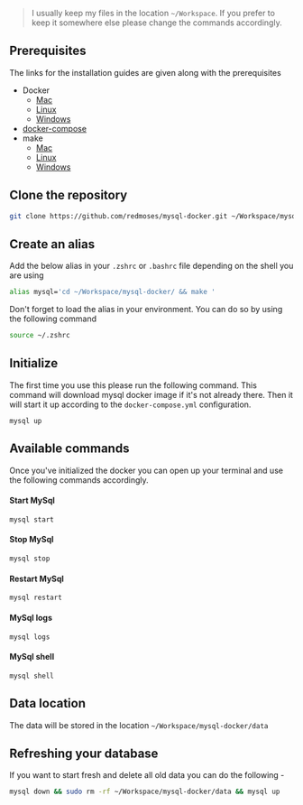 > I usually keep my files in the location ```~/Workspace```. If you prefer to keep it somewhere else please change the commands accordingly.

## Prerequisites
The links for the installation guides are given along with the prerequisites
* Docker
  * [Mac](https://download.docker.com/mac/beta/Docker.dmg)
  * [Linux](https://docs.docker.com/engine/installation/linux/)
  * [Windows](https://download.docker.com/win/beta/InstallDocker.msi)
* [docker-compose](https://docs.docker.com/compose/install/)
* make
  * [Mac](http://stackoverflow.com/a/11494872/2894655)
  * [Linux](http://www.cyberciti.biz/faq/debian-linux-install-gnu-gcc-compiler/)
  * [Windows](http://gnuwin32.sourceforge.net/packages/make.htm)

## Clone the repository
```bash
git clone https://github.com/redmoses/mysql-docker.git ~/Workspace/mysql-docker
```

## Create an alias
Add the below alias in your ```.zshrc``` or ```.bashrc``` file depending on the shell you are using

```bash
alias mysql='cd ~/Workspace/mysql-docker/ && make '
```
Don't forget to load the alias in your environment. You can do so by using the following command
```bash
source ~/.zshrc
```

## Initialize
The first time you use this please run the following command. This command will download mysql docker image if it's not already there. Then it will start it up according to the ```docker-compose.yml``` configuration.
```
mysql up
```

## Available commands
Once you've initialized the docker you can open up your terminal and use the following commands accordingly.

#### Start MySql
```
mysql start
```
#### Stop MySql
```
mysql stop
```
#### Restart MySql
```
mysql restart
```
#### MySql logs
```
mysql logs
```
#### MySql shell
```
mysql shell
```

## Data location
The data will be stored in the location ```~/Workspace/mysql-docker/data```

## Refreshing your database
If you want to start fresh and delete all old data you can do the following - 
```bash
mysql down && sudo rm -rf ~/Workspace/mysql-docker/data && mysql up
```
